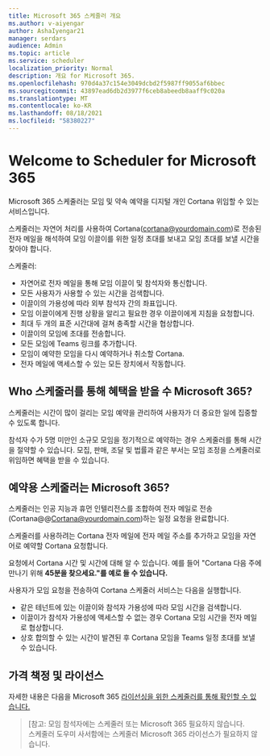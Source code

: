 ```yaml
---
title: Microsoft 365 스케줄러 개요
ms.author: v-aiyengar
author: AshaIyengar21
manager: serdars
audience: Admin
ms.topic: article
ms.service: scheduler
localization_priority: Normal
description: 개요 for Microsoft 365.
ms.openlocfilehash: 970d4a37c154e3049dcbd2f5987ff9055af6bbec
ms.sourcegitcommit: 43897ead6db2d3977f6ceb8abeedb8aaff9c020a
ms.translationtype: MT
ms.contentlocale: ko-KR
ms.lasthandoff: 08/18/2021
ms.locfileid: "58380227"
---
```

# <a name="welcome-to-scheduler-for-microsoft-365"></a>Welcome to Scheduler for Microsoft 365

Microsoft 365 스케줄러는 모임 및 약속 예약을 디지털 개인 Cortana 위임할 수 있는 서비스입니다. 

스케줄러는 자연어 처리를 사용하여 Cortana(cortana@yourdomain.com)로 전송된 전자 메일을 해석하여 모임 이끌이를 위한 일정 초대를 보내고 모임 초대를 보낼 시간을 찾아야 합니다.   

스케줄러: 

- 자연어로 전자 메일을 통해 모임 이끌이 및 참석자와 통신합니다.
- 모든 사용자가 사용할 수 있는 시간을 검색합니다.
- 이끌이의 가용성에 따라 외부 참석자 간의 좌표입니다.
- 모임 이끌이에게 진행 상황을 알리고 필요한 경우 이끌이에게 지침을 요청합니다.
- 최대 두 개의 표준 시간대에 걸쳐 충족할 시간을 협상합니다.
- 이끌이의 모임에 초대를 전송합니다.
- 모든 모임에 Teams 링크를 추가합니다.
- 모임이 예약한 모임을 다시 예약하거나 취소할 Cortana.
- 전자 메일에 액세스할 수 있는 모든 장치에서 작동합니다.

## <a name="who-can-benefit-from-scheduler-for-microsoft-365"></a>Who 스케줄러를 통해 혜택을 받을 수 Microsoft 365?

스케줄러는 시간이 많이 걸리는 모임 예약을 관리하여 사용자가 더 중요한 일에 집중할 수 있도록 합니다. 

참석자 수가 5명 미만인 소규모 모임을 정기적으로 예약하는 경우 스케줄러를 통해 시간을 절약할 수 있습니다.  모집, 판매, 조달 및 법률과 같은 부서는 모임 조정을 스케줄러로 위임하면 혜택을 받을 수 있습니다.

## <a name="how-does-scheduler-for-microsoft-365-work"></a>예약용 스케줄러는 Microsoft 365?

스케줄러는 인공 지능과 휴먼 인텔리전스를 조합하여 전자 메일로 전송(Cortana@@Cortana@yourdomain.com)하는 일정 요청을 완료합니다.  

스케줄러를 사용하려는 Cortana 전자 메일에 전자 메일 주소를 추가하고 모임을 자연어로 예약할 Cortana 요청합니다. 

요청에서 Cortana 시간 및 시간에 대해 알 수 있습니다. 예를 들어 "Cortana 다음 주에 만나기 위해 **45분을 찾으세요."를 예로 들 수 있습니다.**

사용자가 모임 요청을 전송하여 Cortana 스케줄러 서비스는 다음을 실행합니다. 

- 같은 테넌트에 있는 이끌이와 참석자 가용성에 따라 모임 시간을 검색합니다.
- 이끌이가 참석자 가용성에 액세스할 수 없는 경우 Cortana 모임 시간을 전자 메일로 협상합니다. 
- 상호 합의할 수 있는 시간이 발견된 후 Cortana 모임을 Teams 일정 초대를 보낼 수 있습니다. 

## <a name="pricing-and-licensing"></a>가격 책정 및 라이선스

자세한 내용은 다음을 Microsoft 365 [라이선싱을 위한 스케줄러를 통해 확인할 수 있습니다.](https://wwww.microsoft.com/microsoft-365/meeting-scheduler-pricing)

>[참고: 모임 참석자에는 스케줄러 또는 Microsoft 365 필요하지 않습니다. <br>스케줄러 도우미 사서함에는 스케줄러 Microsoft 365 라이선스가 필요하지 않습니다.

